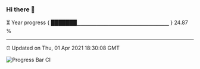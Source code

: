 ### Hi there 👋

⏳ Year progress { ███████▁▁▁▁▁▁▁▁▁▁▁▁▁▁▁▁▁▁▁▁▁▁▁ } 24.87 %

---

⏰ Updated on Thu, 01 Apr 2021 18:30:08 GMT

![Progress Bar CI](https://github.com/liununu/liununu/workflows/Progress%20Bar%20CI/badge.svg)
